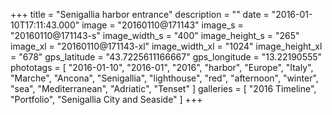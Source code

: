 +++
title = "Senigallia harbor entrance"
description = ""
date = "2016-01-10T17:11:43.000"
image = "20160110@171143"
image_s = "20160110@171143-s"
image_width_s = "400"
image_height_s = "265"
image_xl = "20160110@171143-xl"
image_width_xl = "1024"
image_height_xl = "678"
gps_latitude = "43.7225611166667"
gps_longitude = "13.22190555"
phototags = [ "2016-01-10", "2016-01", "2016", "harbor", "Europe", "Italy", "Marche", "Ancona", "Senigallia", "lighthouse", "red", "afternoon", "winter", "sea", "Mediterranean", "Adriatic", "Tenset" ]
galleries = [ "2016 Timeline", "Portfolio", "Senigallia City and Seaside" ]
+++
